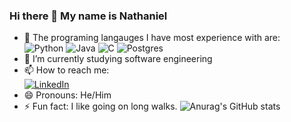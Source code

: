 ### Hi there 👋 My name is Nathaniel

* 🔭 The programing langauges I have most experience with are:  
![Python](https://img.shields.io/badge/python-3670A0?style=for-the-badge&logo=python&logoColor=ffdd54)
![Java](https://img.shields.io/badge/java-%23ED8B00.svg?style=for-the-badge&logo=java&logoColor=white)
![C](https://img.shields.io/badge/c-%2300599C.svg?style=for-the-badge&logo=c&logoColor=white)
![Postgres](https://img.shields.io/badge/postgres-%23316192.svg?style=for-the-badge&logo=postgresql&logoColor=white)
* 🌱 I’m currently studying software engineering
* 📫 How to reach me:  
[![LinkedIn](https://img.shields.io/badge/linkedin-%230077B5.svg?style=for-the-badge&logo=linkedin&logoColor=white)](https://www.linkedin.com/in/nathanielmendez1)
* 😄 Pronouns: He/Him
* ⚡ Fun fact: I like going on long walks.
![Anurag's GitHub stats](https://github-readme-stats.vercel.app/api?username=nathanielmendez_icons=true&theme=radical)
